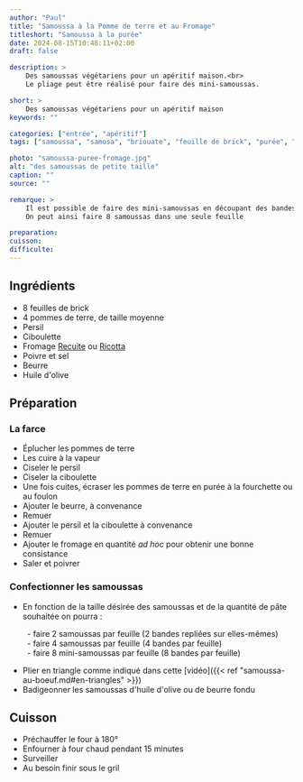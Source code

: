 ```yaml
---
author: "Paul"
title: "Samoussa à la Pomme de terre et au Fromage"
titleshort: "Samoussa à la purée"
date: 2024-08-15T10:48:11+02:00
draft: false

description: >
    Des samoussas végétariens pour un apéritif maison.<br>
    Le pliage peut être réalisé pour faire des mini-samoussas.

short: >
    Des samoussas végétariens pour un apéritif maison
keywords: ""

categories: ["entrée", "apéritif"]
tags: ["samoussa", "samosa", "briouate", "feuille de brick", "purée", "pomme de terre", "persil", "ciboulette", "fromage", "ricotta"]

photo: "samoussa-puree-fromage.jpg"
alt: "des samoussas de petite taille"
caption: ""
source: ""

remarque: >
    Il est possible de faire des mini-samoussas en découpant des bandes étroites dans les feuilles de brick<br>
    On peut ainsi faire 8 samoussas dans une seule feuille

preparation: 
cuisson: 
difficulte:
---
```



## Ingrédients
- 8 feuilles de brick
- 4 pommes de terre, de taille moyenne
- Persil
- Ciboulette
- Fromage [Recuite](https://fr.wikipedia.org/wiki/Recuite) ou [Ricotta](https://fr.wikipedia.org/wiki/Ricotta)
- Poivre et sel
- Beurre
- Huile d'olive
## Préparation
### La farce
- Éplucher les pommes de terre
- Les cuire à la vapeur
- Ciseler le persil
- Ciseler la ciboulette
- Une fois cuites, écraser les pommes de terre en purée à la fourchette ou au foulon
- Ajouter le beurre, à convenance
- Remuer
- Ajouter le persil et la ciboulette à convenance
- Remuer
- Ajouter le fromage en quantité *ad hoc* pour obtenir une bonne consistance
- Saler et poivrer
### Confectionner les samoussas
- En fonction de la taille désirée des samoussas et de la quantité de pâte souhaitée on pourra :  

&nbsp;&nbsp;&nbsp;&nbsp;&nbsp;&nbsp;&nbsp;&nbsp;- faire 2 samoussas par feuille (2 bandes repliées sur elles-mêmes)
<br>&nbsp;&nbsp;&nbsp;&nbsp;&nbsp;&nbsp;&nbsp;&nbsp;- faire 4 samoussas par feuille (4 bandes par feuille)
<br>&nbsp;&nbsp;&nbsp;&nbsp;&nbsp;&nbsp;&nbsp;&nbsp;- faire 8 mini-samoussas par feuille (8 bandes par feuille)

- Plier en triangle comme indiqué dans cette [vidéo]({{< ref "samoussa-au-boeuf.md#en-triangles" >}})
- Badigeonner les samoussas d'huile d'olive ou de beurre fondu
## Cuisson
- Préchauffer le four à 180°
- Enfourner à four chaud pendant 15 minutes
- Surveiller
- Au besoin finir sous le gril
